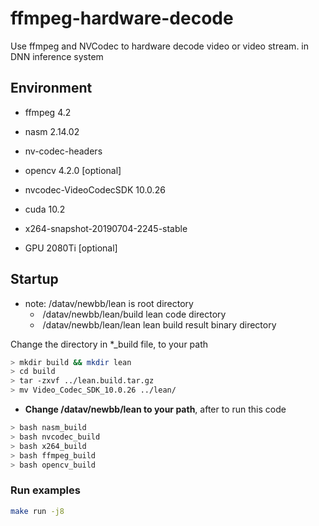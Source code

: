 # ffmpeg-hardware-decode
Use ffmpeg and NVCodec to hardware decode video or video stream.   in DNN inference system





## Environment

* ffmpeg 4.2
* nasm 2.14.02
* nv-codec-headers
* opencv 4.2.0 [optional]

* nvcodec-VideoCodecSDK 10.0.26
* cuda 10.2
* x264-snapshot-20190704-2245-stable
* GPU 2080Ti [optional]





## Startup

* note:   /datav/newbb/lean       					is root directory
  * ​     /datav/newbb/lean/build         	   lean code directory
  * ​     /datav/newbb/lean/lean                 lean build result binary directory

Change the directory in *_build file, to your path

```bash
> mkdir build && mkdir lean
> cd build
> tar -zxvf ../lean.build.tar.gz
> mv Video_Codec_SDK_10.0.26 ../lean/
```



* **Change  /datav/newbb/lean  to your path**, after to run this code

```bash
> bash nasm_build
> bash nvcodec_build
> bash x264_build
> bash ffmpeg_build
> bash opencv_build
```



### Run examples

```bash
make run -j8
```

